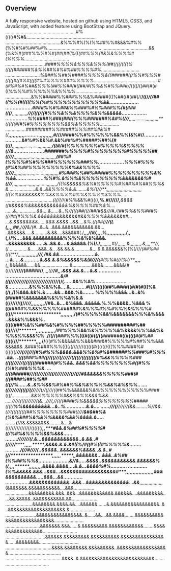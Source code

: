 ## Overview
A fully responsive website, hosted on github using HTML5, CSS3, and JavaScript, with added feature using BootStrap and JQuery.
.......................................................#%(((((#%#&......................................................
...........................................&%%%#%(%(%%##%%#&&&%#%%(%%#%#%##%#%..........................................
....................................&&(%&%#(###%%%#%#(##(##(%((*(##%%%(#&%&%%%%#(%%%%...................................
...............................####%%%%&%%%&%%%(##((((/((((%(((/(######%&%%##%#%#%##%%%%#%..............................
...........................%&##%%##%####%%%%%&((######((/%%#%%%#(/(((#((#%#((((#%#%%%%###%%%%%..........................
.......................#(#%#%#%##&%%%(##%%##(#((##/#(%%&%#%%###/*/((((/((##(#(#((%%%%#%%%%%%&%%%%.......................
....................&%%#####%%###%%%&%#####(((%##((#(##(//**/((/*/(/##((%%(#(((((%%(%#%%%%%%%%%%%%&&....................
..................####%%#%##&%%###%#%%###%%(#(###(((/***,,,,,,,,,,,*,****//(/(((/((#%%%&%%&%%%%&%%&&&&&.................
...............%%####%###(###(%%%#######%&#%(///****,,,,,........,,,,,,,,,,**((((((#(#%#%%%%%%%%&&%&%%%%%...............
................#########%%#####%%%##%#&%#(/****,,,,,,,,,,,..........,,,,,,,,,*#////####%%#%%%%%%&&%%(&%#//.............
...........&#%#%&&%#.&&%##%#%#####%##%(#((//****,,,,,,,,,,.....,....,,,,,,,,,,,**/((#/#(%%%%%%%#%%%%%&%%%%(//&..........
..........#######%%%%%#%%%%%%%%#%%%%%##((///***,,,,,,,,,,,,..,,..,,,,,,,,,,,,,,,**(##%#(%%%%#%#%%###%%%%%%###%%.........
........%%%#%%%(#%&%##%%%%%%%%%&%&&%%%%(////**,,,,,,,,,,.,.,.,,.......,,,,,,,,,,,**#%###%%##%#####%%%%%%%%%%&%%&&.......
...........%%#%.&%%%&%%%%%%%%%&&&&&&&%#(///***,,,,,,,,,,,..,,,,,.,,......,,,,,,,,*/((%&&&&&%&%#%%%%%#%##%#%##%%%&&......
..............&.&..&&%%%%&.&........&%((///**,,,,,,,,****,*,,,,,*,,,,***,,,,,,,,,,*(((%%&&&&&&&%%&&%%%%#%%&%%%%&%%%.....
.....................................(((/(/*/(#%%&&%#((((/***,*%.#//////*****,**&&&&((#&&&&%&&&&&&&&&&&&&%&%%%%##%&%....
......&................&&....&......&..%//((((##((//##(#&&///#.*/(##%%&%%###%((/##(#%%%&.&&&&&&&&&&&&&#&&%%%%&&&&&&##...
...&.&&&&&&&&......&&&.&&&&...&&....&%.(/(##(/******//((.(,,,,##*,**//*****//***&***/(*#*...&..&...&&&.&&&&&&&&&&&.&&...
..&&&&&&.....&..........&.&&....&&&&##(./***,,,*******/(#/*,,,,%,,,,,,,,,,,,**,(,,***(,//%....&&&.&&&&&&&&&&%%%%&%&%&&&.
..&&&&&&&&&......&..&&.&....&.&&&&&.(%(/./***,,,,,,,,,#(/*,,,,,,,&,,,,,,,,,.*&,,,,**//,*(/...............&......&&&..&..
.&&.&&.&............&....&.&.&&&&&&%(%(///*/(##%##((((**/*,,,,,,,*******,,,,,,,*****///,/#&.&&........................&.
...&.....&...........&.&&.&.&%&&&&&%&(#////*********(#(%%#(//*(%(/********,,,,******(*,*,&&&&&&......&&.................
.....&...............&&&&........&&&&(#((////****/////(#####//****,,,,*((/*********/#,,*.&&&.&&.&....&.&................
.....................................&/#(((//**///////(//**///////////*////********/(/(......&&%%&%.....................
&..............&%%%&%%&....&...........#((///**(((((##%####((#(#(#(((%&(/(**,******/(%&&&.&&%.&......&&...&&&.%&........
%%%%%&&&...&..&%(#####%&&&&&&&%&%%%&%&.&((////******//((///******//*,,,,,,,,,*****//#&..&....&%&&&..&&&&&.%.%%&&&&..%&&&
%((#####%%&&%%%%%######%&%%%#%%#%%%&%%%%#(((//*******************,,,,,,,,,********/(#%%%%%&&%&&&&&&&%%%&%&&&..&&&&%%&&&%
.(((((###%&%%##%&%#%%%%##%%%%%##########%##(((/////*******,,**,,,,,,,,,,****,****/##%%%%&&%&%%%%%&%&&&&%%%&&%&%%&%%&&&%%
.//(//(###%%%(((#((#((/((#######((#((((#(#%##(((((///*******,,,,********/**/**(/(#%%&&&&&%%&&&###&#%%%%%#%##%%%&&&&&&&&&
.&###%###%%%((((/(///////((((((#(((/((/(((%%%####%#((((((/*********///(//(//*((#%#%%%&&&&.&&&%%&%#%&######%%###%#%%%.&&.
..((((###%##((//((///(//////(/(((/(((((((((#%&&%%%%%###(((((/*////((/(((((######(#%%&&..&&&%&&%%%%%%%%#((#%%(%#%##&%%%&.
...(/((######///((//*/*/(/(((/(////////(//(//#&&&&&&%%%%%###(#(((####%##%%##(((//%......&..&%%&&%#%##%%&%&%%%%&&%&%&%%..
....((//////(((((/(*//**//*/*/(*//(*/*/*//*(*(##%%&&&&&&%&%%%%%%%%%%%%####(((/***...............&&%%%%%%#&&%&%%&&&%&&...
.....//*//(((((///*///*/***(&..,*////*,**//((((####%%&&&&&%%%%%%%%#####((((/*****%%&&&&&&&&&...&..%..............&.&....
......///(/***///(*/*/(&&.........%*//&&.(//((((((((((##%%%%%%%%###((//*/********&#&##%&(%&%&##%&%&%%&&&&%&&%&&&&.&.....
.......*****/**/*/*/&.&&&&&&&&.........&....&((////////////(/((((((/*******,,*****#&&.&%##%#%%%%#((/%#%&%%%%&&%&&&......
......../**//*///*/(/.&...&&&&&&&&&&&&..&.&&..#(/////*******************,,,,,*****,&&&&.&.&.&#((%/#((#%((#%%%%%&........
........../(//*#////(..&&&&&..&&&&&&%&&&&..&.&..#(//*****************,*,,,,,*****,,&&&&&&&...&&&..&%##(%%##%%%&.........
...........&*/*****/&.....&&&&..&&&&&&&&&&&.&&&&&&%(/******,,,,********,,,,,,**,,,*&&&&.&&&&....&.&...&&&&%#%...........
.............(*%%&&&&&.&&&...&&&...&&&&&&&&&&&&&&&&&&#*****,,,,,,,,,,,,,,,,,**,,*&&&&&&&&&&&&&.....&&&...&&.............
................&&&&&&&&&&&&&..&&&...&&&&&&&&&&&&&&...&&***,,,,,,,,,,,,,,,,,,(&&&&&&&.&&&&&&&&&&&....&&&................
..................&&&&&&&&&.&&&..&&&...&&&&&&&&&&&&.&&&&&&....&&&&&&&&&.....&&.&&&&&..&&&&&&&&&&&.&&....................
.....................&&&&&&&&.&&&&.&&....&&&&&&.......&.&&&&&&&&&&&&&&&&&..&..&&&&&&&&&&&&&&&&&&&&.&....................
........................&&&&&&&&&&&&&&&&..&......&&....&&.&&&&........&&&&&&&&&&&&&&&&&&&&&&&&&&&.......................
...........................&&&&&&&.&&&......&.&&&&&&&&&.&&&&&&&&&&&&........&&&&&&&&&&&&&&&&&...........................
...............................&&&&&&.&&&&&&&&&.&&&&&&&&&&.&&&&&&&&&&&&&&&&......&&&&&&&&...............................
....................................&&&&.&&&&&&&&.&&&&&&&&&..&&&&&&&&&&&&&&&&&&.........................................
............................................&&&&..&.&&&&&&&&&&&&&&&&&&&&&&&&&&..........................................